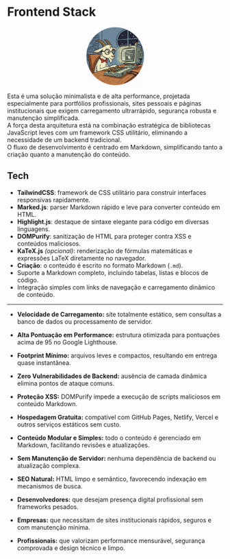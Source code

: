 # Frontend Stack

<p align="center">
  <img src="./img/goatstack.png" alt="Descrição da imagem" style="border-radius: 50%; width: 135px; height: 135px;">
</p>

Esta é uma solução minimalista e de alta performance, projetada especialmente para portfólios profissionais, sites pessoais e páginas institucionais que exigem carregamento ultrarrápido, segurança robusta e manutenção simplificada.  
A força desta arquitetura está na combinação estratégica de bibliotecas JavaScript leves com um framework CSS utilitário, eliminando a necessidade de um backend tradicional.  
O fluxo de desenvolvimento é centrado em Markdown, simplificando tanto a criação quanto a manutenção do conteúdo.


## Tech

- **TailwindCSS**: framework de CSS utilitário para construir interfaces responsivas rapidamente.  
- **Marked.js**: parser Markdown rápido e leve para converter conteúdo em HTML.  
- **Highlight.js**: destaque de sintaxe elegante para código em diversas linguagens.  
- **DOMPurify**: sanitização de HTML para proteger contra XSS e conteúdos maliciosos.  
- **KaTeX.js** *(opcional)*: renderização de fórmulas matemáticas e expressões LaTeX diretamente no navegador.  
- **Criação**: o conteúdo é escrito no formato Markdown (`.md`).  
- Suporte a Markdown completo, incluindo tabelas, listas e blocos de código.  
- Integração simples com links de navegação e carregamento dinâmico de conteúdo.

---


- **Velocidade de Carregamento:** site totalmente estático, sem consultas a banco de dados ou processamento de servidor.  
- **Alta Pontuação em Performance:** estrutura otimizada para pontuações acima de 95 no Google Lighthouse.  
- **Footprint Mínimo:** arquivos leves e compactos, resultando em entrega quase instantânea.  




- **Zero Vulnerabilidades de Backend:** ausência de camada dinâmica elimina pontos de ataque comuns.  
- **Proteção XSS:** DOMPurify impede a execução de scripts maliciosos em conteúdo Markdown.  
- **Hospedagem Gratuita:** compatível com GitHub Pages, Netlify, Vercel e outros serviços estáticos sem custo.  




- **Conteúdo Modular e Simples:** todo o conteúdo é gerenciado em Markdown, facilitando revisões e atualizações.  
- **Sem Manutenção de Servidor:** nenhuma dependência de backend ou atualização complexa.  
- **SEO Natural:** HTML limpo e semântico, favorecendo indexação em mecanismos de busca.  




- **Desenvolvedores:** que desejam presença digital profissional sem frameworks pesados.  
- **Empresas:** que necessitam de sites institucionais rápidos, seguros e com manutenção mínima.  
- **Profissionais:** que valorizam performance mensurável, segurança comprovada e design técnico e limpo.  
